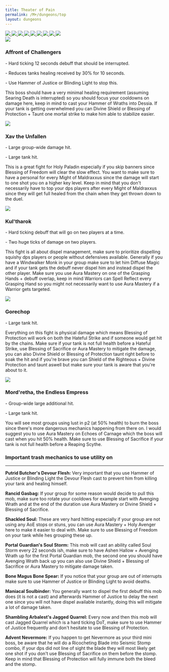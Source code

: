 ```yaml
---
title: Theater of Pain
permalink: /M+/dungeons/top
layout: dungeons
---
```


<div class="author">

<a href="/M+/dungeons/dos">
    <img class="unselected-dungeon" src="/assets/img/dungeons/dos.jpg" />
</a>

<a href="/M+/dungeons/sd">
    <img class="unselected-dungeon" src="/assets/img/dungeons/sd.jpg" />
</a>

<a href="/M+/dungeons/mots">
    <img class="unselected-dungeon" src="/assets/img/dungeons/mots.jpg" />
</a>

<a href="/M+/dungeons/nw">
    <img class="unselected-dungeon" src="/assets/img/dungeons/nw.jpg" />
</a>

<a href="/M+/dungeons/hoa">
    <img class="unselected-dungeon" src="/assets/img/dungeons/hoa.jpg" />
</a>

<a href="/M+/dungeons/top">
    <img class="selected-dungeon" src="/assets/img/dungeons/top.jpg" />
</a>

<a href="/M+/dungeons/pf">
    <img class="unselected-dungeon" src="/assets/img/dungeons/pf.jpg" />
</a>

<a href="/M+/dungeons/soa">
    <img class="unselected-dungeon" src="/assets/img/dungeons/soa.jpg" />
</a>

<a href="/M+/dungeons/tazavesh">
    <img class="unselected-dungeon" src="/assets/img/dungeons/taz.jpg" />
</a>

</div>

<a>
    <img src="/assets/img/dungeons/affront.png" class="dungeon_boss"/>
</a>

### Affront of Challengers

<a class="external" href="https://www.wowhead.com/spell=333292/searing-death" target="_blank" rel="noopener noreferrer" data-wowhead="spell=333292" data-wh-icon-size="small"></a> - Hard ticking 12 seconds debuff that should be interrupted.

<a class="external" href="https://www.wowhead.com/spell=320069/mortal-strike" target="_blank" rel="noopener noreferrer" data-wowhead="spell=320069" data-wh-icon-size="small"></a> - Reduces tanks healing received by 30% for 10 seconds.

<a class="external" href="https://www.wowhead.com/spell=333540/opportunity-strikes" target="_blank" rel="noopener noreferrer" data-wowhead="spell=333540" data-wh-icon-size="small"></a> - Use Hammer of Justice or Blinding Light to stop this.

This boss should have a very minimal healing requirement (assuming Searing Death is interrupted) so you should focus your cooldowns on damage here, keep in mind to cast your Hammer of Wraths into Dessia. If your tank is getting overwhelmed you can Divine Shield or Blessing of Protection + Taunt one mortal strike to make him able to stabilize easier.

<a>
    <img src="/assets/img/dungeons/xav.png" class="dungeon_boss"/>
</a>

### Xav the Unfallen

<a class="external" href="https://www.wowhead.com/spell=320050/might-of-maldraxxus" target="_blank" rel="noopener noreferrer" data-wowhead="spell=320050" data-wh-icon-size="small"></a> - Large group-wide damage hit.

<a class="external" href="https://www.wowhead.com/spell=320644/brutal-combo" target="_blank" rel="noopener noreferrer" data-wowhead="spell=320644" data-wh-icon-size="small"></a> - Large tank hit.

This is a great fight for Holy Paladin especially if you skip banners since Blessing of Freedom will clear the slow effect. You want to make sure to have a personal for every Might of Maldraxxus since the damage will start to one shot you on a higher key level. Keep in mind that you don't necessarily have to top your dps players after every Might of Maldraxxus since they will get full healed from the chain when they get thrown down to the duel.

<a>
    <img src="/assets/img/dungeons/kul-tharok.png" class="dungeon_boss"/>
</a>

### Kul'tharok

<a class="external" href="https://www.wowhead.com/spell=319626/phantasmal-parasite" target="_blank" rel="noopener noreferrer" data-wowhead="spell=319626" data-wh-icon-size="small"></a> - Hard ticking debuff that will go on two players at a time.

<a class="external" href="https://www.wowhead.com/spell=319521/draw-soul" target="_blank" rel="noopener noreferrer" data-wowhead="spell=319521" data-wh-icon-size="small"></a> - Two huge ticks of damage on two players.

This fight is all about dispel management, make sure to prioritize dispelling squishy dps players or people without defensives available. Generally if you have a Windwalker Monk in your group make sure to let him Diffuse Magic and if your tank gets the debuff never dispel him and instead dispel the other player. Make sure you use Aura Mastery on one of the Grasping Hands + debuff overlap, keep in mind Warriors can Spell Reflect every Grasping Hand so you might not necessarily want to use Aura Mastery if a Warrior gets targeted.

<a>
    <img src="/assets/img/dungeons/gorechop.png" class="dungeon_boss"/>
</a>

### Gorechop

<a class="external" href="https://www.wowhead.com/spell=323515/hateful-strike" target="_blank" rel="noopener noreferrer" data-wowhead="spell=323515" data-wh-icon-size="small"></a> - Large tank hit.

Everything on this fight is physical damage which means Blessing of Protection will work on both the Hateful Strike and if someone would get hit by the chains. Make sure if your tank is not full health before a Hateful Strike, use Blessing of Sacrifice or Aura Mastery to mitigate the damage, you can also Divine Shield or Blessing of Protection taunt right before to soak the hit and if you're brave you can Shield of the Righteous + Divine Protection and taunt aswell but make sure your tank is aware that you're about to it.

<a>
    <img src="/assets/img/dungeons/mordretha.png" class="dungeon_boss"/>
</a>

### Mord'retha, the Endless Empress 

<a class="external" href="https://www.wowhead.com/spell=339573/echoes-of-carnage" target="_blank" rel="noopener noreferrer" data-wowhead="spell=339573" data-wh-icon-size="small"></a> - Group-wide large additional hit. 

<a class="external" href="https://www.wowhead.com/spell=324079/reaping-scythe" target="_blank" rel="noopener noreferrer" data-wowhead="spell=324079" data-wh-icon-size="small"></a> - Large tank hit.

You will see most groups using lust in p2 (at 50% health) to burn the boss since there's more dangerous mechanics happening from there on. I would suggest you to use Aura Mastery on Echoes of Carnage which the boss will cast when you hit 50% health. Make sure to use Blessing of Sacrifice if your tank is not full health before a Reaping Scythe.

### Important trash mechanics to use utility on

---
**Putrid Butcher's Devour Flesh:** Very important that you use Hammer of Justice or Blinding Light the Devour Flesh cast to prevent him from killing your tank and healing himself.

**Rancid Gasbag:** If your group for some reason would decide to pull this mob, make sure too rotate your cooldows for example start with Avenging Wrath and at the end of the duration use Aura Mastery or Divine Shield + Blessing of Sacrifice.

**Shackled Soul:** These are very hard hitting especially if your group are not using any AoE stops or stuns, you can use Aura Mastery + Holy Avenger here to make it easier to deal with. Make sure to use Blessing of Freedom on your tank while hes grouping these up.

**Portal Guardian's Soul Storm:** This mob will cast an ability called Soul Storm every 22 seconds ish, make sure to have Ashen Hallow + Avenging Wrath up for the first Portal Guardian mob, the second one you should have Avenging Wrath back up you can also use Divine Shield + Blessing of Sacrifice or Aura Mastery to mitigate damage taken.

**Bone Magus Bone Spear:** If you notice that your group are out of interrupts make sure to use Hammer of Justice or Blinding Light to avoid deaths.

**Maniacal Soulbinder:** You generally want to dispel the first debuff this mob does (it is not a cast) and afterwards Hammer of Justice to delay the next one since you will not have dispel available instantly, doing this will mitigate a lot of damage taken.

**Shambling Arbalest's Jagged Quarrel:** Every now and then this mob will cast Jagged Quarrel which is a hard ticking DoT, make sure to use Hammer of Justice frequently and don't hesitate to use Blessing of Protection.

**Advent Nevermore:** If you happen to get Nevermore as your third mini boss, be aware that he will do a Ricocheting Blade into Seismic Stomp combo, if your dps did not line of sight the blade they will most likely get one shot if you don't use Blessing of Sacrifice on them before the stomp. Keep in mind that Blessing of Protection will fully immune both the bleed and the stomp.
